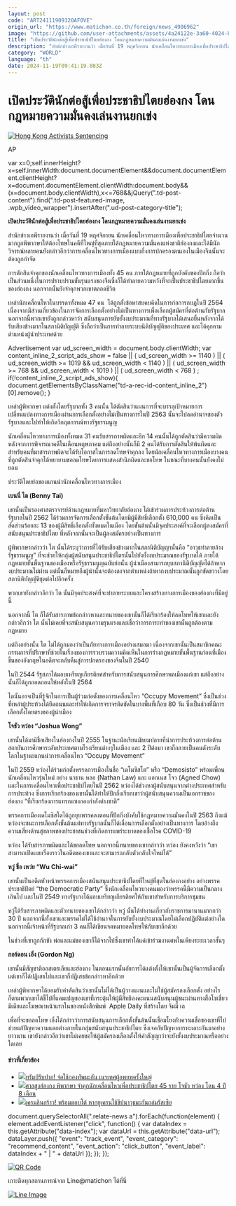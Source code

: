 ```yaml
---
layout: post
code: "ART24111909320AF0VE"
origin_url: "https://www.matichon.co.th/foreign/news_4906962"
image: "https://github.com/user-attachments/assets/4a24122e-3a60-4024-b4fb-1c78fa49a435"
title: "เปิดประวัตินักต่อสู้เพื่อประชาธิปไตยฮ่องกง โดนกฎหมายความมั่นคงเล่นงานยกเข่ง"
description: "สำนักข่าวเอพีรายงานว่า เมื่อวันที่ 19 พฤศจิกายน นักเคลื่อนไหวทางการเมืองเพื่อประชาธิปไตยจำนวนมากถูกพิพากษาให้ต้องโทษในคดีที่ใหญ่ที่สุดภายใต้กฎหมายความมั่นคงแห่งชาติฮ่องกงและได้มีนักวิจารณ์หลายคนยังกล่าวอีกว่าการเคลื่อนไหวทางการเมืองแบบกึ่งการปกครองตนเองในเมืองจีนนั้นจะต้องถูกกำจัด"
category: "WORLD"
language: "th"
date: 2024-11-19T09:41:19.083Z
---
```


# เปิดประวัตินักต่อสู้เพื่อประชาธิปไตยฮ่องกง โดนกฎหมายความมั่นคงเล่นงานยกเข่ง

[![](https://www.matichon.co.th/wp-content/uploads/2024/11/1200-AP24324029305917-1-728x382.jpg "Hong Kong Activists Sentencing")](https://www.matichon.co.th/wp-content/uploads/2024/11/1200-AP24324029305917-1.jpg)

AP

var x=0;self.innerHeight?x=self.innerWidth:document.documentElement&&document.documentElement.clientHeight?x=document.documentElement.clientWidth:document.body&&(x=document.body.clientWidth),x<=768&&jQuery(".td-post-content").find(".td-post-featured-image, .wpb\_video\_wrapper").insertAfter(".ud-post-category-title");

**เปิดประวัตินักต่อสู้เพื่อประชาธิปไตยฮ่องกง โดนกฎหมายความมั่นคงเล่นงานยกเข่ง**

สำนักข่าวเอพีรายงานว่า เมื่อวันที่ 19 พฤศจิกายน นักเคลื่อนไหวทางการเมืองเพื่อประชาธิปไตยจำนวนมากถูกพิพากษาให้ต้องโทษในคดีที่ใหญ่ที่สุดภายใต้กฎหมายความมั่นคงแห่งชาติฮ่องกงและได้มีนักวิจารณ์หลายคนยังกล่าวอีกว่าการเคลื่อนไหวทางการเมืองแบบกึ่งการปกครองตนเองในเมืองจีนนั้นจะต้องถูกกำจัด

การตักสินจำคุกของนักเคลื่อนไหวทางการเมืองทั้ง 45 คน ภายใต้กฎหมายที่ถูกบังคับของปักกิ่ง ถือว่าเป็นส่วนหนึ่งในการปราบปรามขั้นรุนแรงของจีนซึ่งก็ได้ทำลายความหวังที่จะเป็นประชาธิปไตยมากขึ้นของฮ่องกง นอกจากนั้นยังจำคุกพวกเขาตลอดชีวิต

เหล่านักเคลื่อนไหวในบรรดาทั้งหมด 47 คน  ได้ถูกตั้งข้อหาสบคบคิดในการก่อการกบฎในปี 2564 เนื่องจากมีส่วนเกี่ยวข้องในการจัดการเลือกตั้งอย่างไม่เป็นทางการเพื่อเลือกผู้สมัครที่ต่อต้านกับรัฐบาล นอกจากนี้พวกเขายังถูกกล่าวหาว่า สนับสนุนการยับยั้งงบประมาณที่ทางรัฐบาลได้เสนอยื่นหลังจากได้รับเสียงข้างมากในสภานิติบัญญัติ ซึ่งถือว่าเป็นการทำลายระบบนิติบัญญัติของประเทศ และได้คุกคามตำแหน่งผู้นำประเทศด้วย

Advertisement var ud\_screen\_width = document.body.clientWidth; var content\_inline\_2\_script\_ads\_show = false || ( ud\_screen\_width >= 1140 ) || ( ud\_screen\_width >= 1019 && ud\_screen\_width < 1140 ) || ( ud\_screen\_width >= 768 && ud\_screen\_width < 1019 ) || ( ud\_screen\_width < 768 ) ; if(!content\_inline\_2\_script\_ads\_show){ document.getElementsByClassName("td-a-rec-id-content\_inline\_2")\[0\].remove(); }

เหล่าผู้พิพากษา แต่งตั้งโดยรัฐบาลทั้ง 3 คนนั้น ได้ตัดสินว่าแผนการที่จะบรรลุเป้าหมายการเปลี่ยนแปลงทางการเมืองผ่านการเลือกตั้งอย่างไม่เป็นทางการในปี 2563 นั้นจะไปลดอำนาจของตัวรัฐบาลและไปทำให้เกิดวิกฤตการณ์ทางรัฐธรรมนูญ

นักเคลื่อนไหวทางการเมืองทั้งหมด 31 คนรับสารภาพผิดและอีก 14 คนนั้นได้ถูกตัดสินว่ามีความผิดหลังจากการพิจารณาคดีในเดือนพฤษภาคม แต่ถึงอย่างนั้นก็มี 2 คนได้รับการตัดสินให้พ้นผิดและสำหรับคนที่มาสารภาพผิดจะได้รับโอกาสในการลดโทษจำคุกลง โดยนักเคลื่อนไหวทางการเมืองบางคนที่ถูกตัดสินจำคุกได้พยายามขอลดโทษโดยการแสดงสำนึกผิดและขอโทษ ในขณะที่บางคนนั้นยังคงไม่ยอม

ประวัติโดยย่อของแกนนำนักเคลื่อนไหวทางการเมือง

**เบนนี่ ไต (Benny Tai)**

เขานั้นเป็นรองศาสตราจารย์ด้านกฎหมายที่มหาวิทยาลัยฮ่องกง ได้เข้าร่วมการประท้วงการต่อต้านรัฐบาลในปี 2562 ได้ร่วมการจัดการเลือกตั้งขั้นต้นโดยมีผู้มีสิทธิ์เลือกตั้ง 610,000 คน ซึ่งคิดเป็นสัดส่วนร้อยละ 13 ของผู้มีสิทธิ์เลือกตั้งทั้งหมดในเมือง โดยขั้นต้นนั้นมีจุดประสงค์ที่จะเลือกผู้ลงสมัครที่สนับสนุนประชาธิปไตย ที่หลังจากนั้นจะเป็นผู้ลงสมัครอย่างเป็นทางการ

ผู้พิพากษากล่าวว่า ไต นั้นได้ระบุว่าการที่ได้รับเสียงข้างมากในสภานิติบัญญานั้นคือ “อาวุธทำลายล้างรัฐธรรมนูญ” ที่จะช่วยให้กลุ่มผู้สนับสนุนประชาธิปไตรนั้นไปยังยั้งงบประมาณของรัฐบาลได้ ภายใต้กฎหมายขั้นพื้นฐานของเมืองหรือรัฐธรรมนูญฉบับย่อนั้น ผู้นำเมืองสามารถยุบสภานิติบัญญัตได้ถ้าหากงบประมาณไม่ผ่าน แต่นั้นก็หมายถึงผู้นำนั้นจะต้องลงจากตำแหน่งถ้าหากงบประมาณนั้นถูกขัดขวางโดยสภานิติบัญญัติชุดต่อไปอีกครั้ง

พวกเขายังกล่าวอีกว่า ไต นั้นมีจุดประสงค์ที่จะทำลายระบบและโครงสร้างทางการเมืองของฮ่องกงที่มีอยู่นี้

นอกจากนี้ ไต ก็ได้รับสารภาพข้อกล่าวหาและทนายของเขานั้นก็ได้เรียกร้องให้ลดโทษให้เขาและยังกล่าวอีกว่า ไต นั้นไม่เคยที่จะสนับสนุนความรุนแรงและเชื่อว่าการการะทำของเขานั้นถูกต้องตามกฎหมาย

แต่ถึงอย่างนั้น ไต ไม่ได้ถูกมองว่าเป็นภัยทางการเมืองอย่างเสมอมา เนื่องจากเขานั้นเป็นสมาชิกคณะกรรมการที่ปรึกษาที่ช่วยในเรื่องของการรวบรวมความคิดเห็นในการร่างกฎหมายขั้นพื้นฐานก่อนที่เมืองขึ้นของอังกฤษในอดีตจะกลับคืนสู่การปกครองของจีนในปี 2540

ในปี 2544 รัฐสภาได้มอบเหรียญเกียรติยศสำหรับการสนับสนุนการศึกษาพลเมืองแก่เขา แต่ถึงอย่างนั้นก็ได้ถูกถอดถอนให้หลังในปี 2564

ไตนั้นอาจเป็นที่รู้จักในการเป็นผู้ร่วมก่อตั้งของการเคลื่อนไหว “Occupy Movement” ซึ่งเป็นช่วงที่เหล่าผู้ประท้วงได้ยึดถนนและทำให้เกิดการจราจรติดขัดในบางพื้นที่เกือบ 80 วัน ซึ่งเป็นช่วงที่มีการเลือกตั้งโดยตรงของผู้นำเมือง

**โจชัว หว่อง “Joshua Wong”**

เขานั้นได้มามีชื่อเสียงในฮ่องกงในปี 2555 ในฐานะนักเรียนมัธยมปลายที่นำการประท้วงการต่อต้านสถาบันการศึกษาระดับประเทศตามโรงเรียนต่างๆในเมือง และ 2 ปีต่อมา เขาก็กลายเป็นคนดังระดับโลกในฐานะแกนนำการเคลื่อนไหว “Occupy Movement”

ในปี 2559 หว่องได้ร่วมก่อตั้งพรรคการเมืองในชื่อ “เดโมซิสโต” หรือ “Demosisto” พร้อมเพื่อนนักเคลื่อนไหวรุ่นใหม่ อย่าง นาธาน หลอ (Nathan Law) และ แอกเนส โจว (Agned Chow) และในการเคลื่อนไหวเพื่อประชาธิปไตยในปี 2562 หว่องได้ช่วงหาผู้สนับสนุนจากต่างประเทศสำหรับการประท้วง ซึ่งการเรียกร้องของเขานั้นได้ทำให้ปักกิ่งเรียกเขาว่าผู้สนับสนุนความเป็นเอกราชของฮ่องกง “ที่เรียกร้องการแทรกแซงกองกำลังต่างชาติ”

พรรคการเมืองเดโมซิสโตได้ถูกยุบพรรคลงตอนที่ปักกิ่งบังคับใช้กฎหมายความมั่นคงในปี 2563 ถึงแม้หว่องจะชนะการเลือกตั้งขั้นต้นแต่ทางรัฐบาลนั้นก็ได้เลื่อนการเลือกตั้งอย่างเป็นทางการ โดยอ้างถึงความเสี่ยงด้านสุขภาพของประชาชนช่วงที่เกิดการแพร่ระบาดของเชื้อโรค COVID-19

หว่อง ได้รับสารภาพผิดและได้ขอลดโทษ นอกจากนี้ทนายของเขากล่าวว่า หว่อง ยังคงหวังว่า “เขาสามารถเปิดเผยเรื่องราวในอดีตของเขาและจะสามารถกลับตัวกลับใจใหม่ได้”

**หวู่ ชื่อ เหว่ย “Wu Chi-wai”**

เขานั้นเป็นอดีตหัวหน้าพรรคการเมืองสนันสนุนประชาธิปไตยที่ใหญ่ที่สุดในฮ่องกงอย่าง อย่างพรรคประชาธิปัตย์ “the Democratic Party” ซึ่งนักเคลื่อนไหวบางคนมองว่าพรรคนี้มีความเป็นกลางเกินไป และในปี 2549 ทางรัฐบางได้มอบเหรียญเกียรติยศให้กับเขาสำหรับการบริการชุมชน

หวู่ได้รับสารภาพผิดและตัวทนายของเขาได้กล่าวว่า หวู่ นั้นได้ทำงานเกี่ยวกับราชการมานานมากกว่า 30 ปี นอกจากนี้ทั้งเขาและพรรคไม่ได้ใช้อำนาจในการยับยั้งงบประมาณโดยไม่เลือกปฎิบัติแต่อย่างใด นอกจากนี้เจ้าหน้าที่รัฐบาลเก่า 3 คนก็ได้เขียนจดหมายลดโทษให้กับเขาอีกด้วย

ในช่วงที่เขาถูกกักขัง พ่อและแม่ของเขาก็ได้จากไปซึ่งเขาทำได้แค่เข้าร่วมงานศพในเพียงระยะเวลาสั้นๆ

**กอร์ดอน เอิ่ง (Gordon Ng)**

เขานั้นมีสัญชาติออสเตรเลียและฮ่องกง ในตอนแรกนั้นอัยการได้แต่งตั้งให้เขานั้นเป็นผู้จัดการเลือกตั้ง แต่เขาก็ได้ปฎิเสธไปและเขาก็ปฎิเสธข้อกล่าวหาอีกด้วย

เหล่าผู้พิพากษาได้ยอมรับคำตัดสินว่าเขานั้นไม่ได้เป็นผู้วางแผนและไม่ใช่ผู้สมัครลงเลือกตั้ง อย่างไรก็ตามพวกเขาได้ชี้ไปที่แคมเปญของเขาที่กระตุ้นให้ผู้มีสิทธิลงคะแนนสนับสนุนผู้ชนะผ่านทางสื่อโซเชี่ยวมีเดียและโฆษณาหน้าแรกในของหนังสือพิมพ์  Apple Daily ที่สร้างโดย จิมมี่ เล

เพื่อที่จะขอลดโทษ เอิ่งได้กล่าวว่าการสนับสนุนการเลือกตั้งขั้นต้นนั้นเชื่อมโยงกับความเชื่อของเขาที่ไปช่วยแก้ปัญหาความแตกต่างภายในกลุ่มสนับสนุนประชาธิปไตย ซึ่งเจอกับปัญหาการทะเลาะกันมาอย่างยาวนาน เขายังกล่าวอีกว่าเขาไม่เคยขอให้ผู้สมัครลงเลือกตั้งให้คำสัญญาว่าจะยังยั้งงบประมาณหรืออย่างใดเลย

#### ข่าวที่เกี่ยวข้อง

*   [![](https://www.matichon.co.th/wp-content/uploads/2024/11/12008-AFP__20241117__36MP4VF__v2__HighRes__MmaUfcHeavyweightUsaJonesMiocic-1.jpg)ทรัมป์รับปาก! จ่อใช้กองทัพมะกัน เนรเทศผู้อพยพครั้งใหญ่](https://www.matichon.co.th/foreign/news_4906835)
*   [![](https://www.matichon.co.th/wp-content/uploads/2024/11/7274025.jpg)ศาลสูงฮ่องกง พิพากษา จำคุกนักเคลื่อนไหวเพื่อประชาธิปไตย 45 ราย โจชัว หว่อง โดน 4 ปี 8 เดือน](https://www.matichon.co.th/foreign/news_4906346)
*   [![](https://www.matichon.co.th/wp-content/uploads/2024/11/AFP__20241117__36MP96U__v1__HighRes__UsUkraineRussiaConflictDiplomacyWeaponryAtacms.jpg)เครมลินกร้าว! พร้อมตอบโต้ หากยูเครนใช้ขีปนาวุธมะกันถล่มรัสเซีย](https://www.matichon.co.th/foreign/news_4906059)

document.querySelectorAll(".relate-news a").forEach(function(element) { element.addEventListener("click", function() { var dataIndex = this.getAttribute("data-index"); var dataUrl = this.getAttribute("data-url"); dataLayer.push({ "event": "track\_event", "event\_category": "recommend\_content", "event\_action": "click\_button", "event\_label": dataIndex + " | " + dataUrl }); }); });

[![QR Code](https://www.matichon.co.th/wp-content/uploads/2023/07/wob1371z.jpg)](https://lin.ee/ht0nDxX)

เกาะติดทุกสถานการณ์จาก Line@matichon ได้ที่นี่

[![Line Image](https://www.matichon.co.th/wp-content/uploads/2023/07/th.png)](https://lin.ee/ht0nDxX)